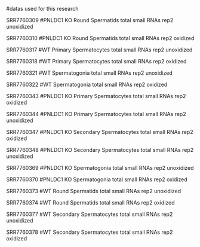 #datas used for this research

SRR7760309	#PNLDC1	KO Round Spermatids total small RNAs rep2 unoxidized

SRR7760310	#PNLDC1 KO Round Spermatids total small RNAs rep2 oxidized

SRR7760317	#WT Primary Spermatocytes total small RNAs rep2 unoxidized

SRR7760318  #WT Primary Spermatocytes total small RNAs rep2 oxidized

SRR7760321  #WT Spermatogonia total small RNAs rep2 unoxidized

SRR7760322	#WT Spermatogonia total small RNAs rep2 oxidized

SRR7760343  #PNLDC1 KO Primary Spermatocytes total small RNAs rep2 oxidized

SRR7760344	#PNLDC1 KO Primary Spermatocytes total small RNAs rep2 unoxidized

SRR7760347  #PNLDC1 KO Secondary Spermatocytes total small RNAs rep2 oxidized

SRR7760348	#PNLDC1 KO Secondary Spermatocytes total small RNAs rep2 unoxidized

SRR7760369	#PNLDC1 KO Spermatogonia total small RNAs rep2 unoxidized

SRR7760370	#PNLDC1 KO Spermatogonia total small RNAs rep2 oxidized

SRR7760373  #WT Round Spermatids total small RNAs rep2 unoxidized

SRR7760374  #WT Round Spermatids total small RNAs rep2 oxidized

SRR7760377  #WT Secondary Spermatocytes total small RNAs rep2 unoxidized

SRR7760378  #WT Secondary Spermatocytes total small RNAs rep2 oxidized

